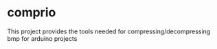 # comprio
This project provides the tools needed for compressing/decompressing bmp for arduino projects
